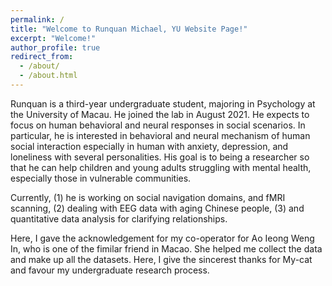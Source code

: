 ```yaml
---
permalink: /
title: "Welcome to Runquan Michael, YU Website Page!"
excerpt: "Welcome!"
author_profile: true
redirect_from: 
  - /about/
  - /about.html
---
```

Runquan is a third-year undergraduate student, majoring in Psychology at the University of Macau. He joined the lab in August 2021. He expects to focus on human behavioral and neural responses in social scenarios. In particular, he is interested in behavioral and neural mechanism of human social interaction especially in human with anxiety, depression, and loneliness with several personalities. His goal is to being a researcher so that he can help children and young adults struggling with mental health, especially those in vulnerable communities. 

Currently, (1) he is working on social navigation domains, and fMRI scanning, (2) dealing with EEG data with aging Chinese people, (3) and quantitative data analysis for clarifying relationships.

Here, I gave the acknowledgement for my co-operator for Ao Ieong Weng In, who is one of the fimilar friend in Macao. She helped me collect the data and make up all the datasets. Here, I give the sincerest thanks for My-cat and favour my undergraduate research process. 
